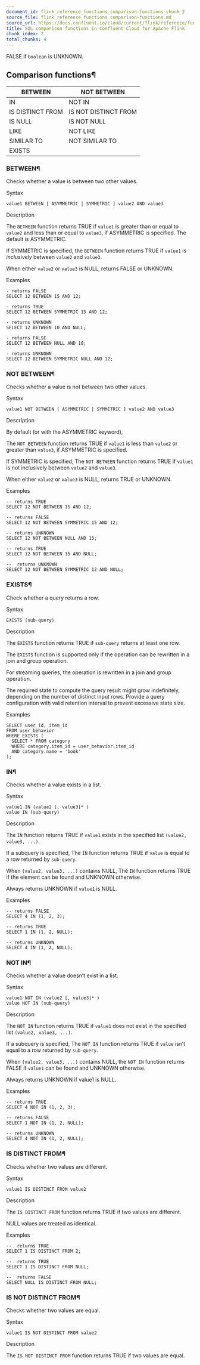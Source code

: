 ```yaml
---
document_id: flink_reference_functions_comparison-functions_chunk_2
source_file: flink_reference_functions_comparison-functions.md
source_url: https://docs.confluent.io/cloud/current/flink/reference/functions/comparison-functions.html
title: SQL comparison functions in Confluent Cloud for Apache Flink
chunk_index: 2
total_chunks: 4
---
```


FALSE if `boolean` is UNKNOWN.

## Comparison functions¶

BETWEEN | NOT BETWEEN
---|---
IN | NOT IN
IS DISTINCT FROM | IS NOT DISTINCT FROM
IS NULL | IS NOT NULL
LIKE | NOT LIKE
SIMILAR TO | NOT SIMILAR TO
EXISTS |

### BETWEEN¶

Checks whether a value is between two other values.

Syntax

    value1 BETWEEN [ ASYMMETRIC | SYMMETRIC ] value2 AND value3

Description

The `BETWEEN` function returns TRUE if `value1` is greater than or equal to `value2` and less than or equal to `value3`, if ASYMMETRIC is specified. The default is ASYMMETRIC.

If SYMMETRIC is specified, the `BETWEEN` function returns TRUE if `value1` is _inclusively_ between `value2` and `value3`.

When either `value2` or `value3` is NULL, returns FALSE or UNKNOWN.

Examples

    - returns FALSE
    SELECT 12 BETWEEN 15 AND 12;

    - returns TRUE
    SELECT 12 BETWEEN SYMMETRIC 15 AND 12;

    - returns UNKNOWN
    SELECT 12 BETWEEN 10 AND NULL;

    - returns FALSE
    SELECT 12 BETWEEN NULL AND 10;

    - returns UNKNOWN
    SELECT 12 BETWEEN SYMMETRIC NULL AND 12;

### NOT BETWEEN¶

Checks whether a value is not between two other values.

Syntax

    value1 NOT BETWEEN [ ASYMMETRIC | SYMMETRIC ] value2 AND value3

Description

By default (or with the ASYMMETRIC keyword),

The `NOT BETWEEN` function returns TRUE if `value1` is less than `value2` or greater than `value3`, if ASYMMETRIC is specified.

If SYMMETRIC is specified, The `NOT BETWEEN` function returns TRUE if `value1` is not inclusively between `value2` and `value3`.

When either `value2` or `value3` is NULL, returns TRUE or UNKNOWN.

Examples

    -- returns TRUE
    SELECT 12 NOT BETWEEN 15 AND 12;

    -- returns FALSE
    SELECT 12 NOT BETWEEN SYMMETRIC 15 AND 12;

    -- returns UNKNOWN
    SELECT 12 NOT BETWEEN NULL AND 15;

    -- returns TRUE
    SELECT 12 NOT BETWEEN 15 AND NULL;

    --  returns UNKNOWN
    SELECT 12 NOT BETWEEN SYMMETRIC 12 AND NULL;

### EXISTS¶

Check whether a query returns a row.

Syntax

    EXISTS (sub-query)

Description

The `EXISTS` function returns TRUE if `sub-query` returns at least one row.

The `EXISTS` function is supported only if the operation can be rewritten in a join and group operation.

For streaming queries, the operation is rewritten in a join and group operation.

The required state to compute the query result might grow indefinitely, depending on the number of distinct input rows. Provide a query configuration with valid retention interval to prevent excessive state size.

Examples

    SELECT user_id, item_id
    FROM user_behavior
    WHERE EXISTS (
      SELECT * FROM category
      WHERE category.item_id = user_behavior.item_id
      AND category.name = 'book'
    );

### IN¶

Checks whether a value exists in a list.

Syntax

    value1 IN (value2 [, value3]* )
    value IN (sub-query)

Description

The `IN` function returns TRUE if `value1` exists in the specified list `(value2, value3, ...)`.

If a subquery is specified, The `IN` function returns TRUE if `value` is equal to a row returned by `sub-query`.

When `(value2, value3, ...)` contains NULL, The `IN` function returns TRUE if the element can be found and UNKNOWN otherwise.

Always returns UNKNOWN if `value1` is NULL.

Examples

    -- returns FALSE
    SELECT 4 IN (1, 2, 3);

    -- returns TRUE
    SELECT 1 IN (1, 2, NULL);

    -- returns UNKNOWN
    SELECT 4 IN (1, 2, NULL);

### NOT IN¶

Checks whether a value doesn’t exist in a list.

Syntax

    value1 NOT IN (value2 [, value3]* )
    value NOT IN (sub-query)

Description

The `NOT IN` function returns TRUE if `value1` does not exist in the specified list `(value2, value3, ...)`.

If a subquery is specified, The `NOT IN` function returns TRUE if `value` isn’t equal to a row returned by `sub-query`.

When `(value2, value3, ...)` contains NULL, the `NOT IN` function returns FALSE if `value1` can be found and UNKNOWN otherwise.

Always returns UNKNOWN if value1 is NULL.

Examples

    -- returns TRUE
    SELECT 4 NOT IN (1, 2, 3);

    -- returns FALSE
    SELECT 1 NOT IN (1, 2, NULL);

    -- returns UNKNOWN
    SELECT 4 NOT IN (1, 2, NULL);

### IS DISTINCT FROM¶

Checks whether two values are different.

Syntax

    value1 IS DISTINCT FROM value2

Description

The `IS DISTINCT FROM` function returns TRUE if two values are different.

NULL values are treated as identical.

Examples

    --  returns TRUE
    SELECT 1 IS DISTINCT FROM 2;

    --  returns TRUE
    SELECT 1 IS DISTINCT FROM NULL;

    --  returns FALSE
    SELECT NULL IS DISTINCT FROM NULL;

### IS NOT DISTINCT FROM¶

Checks whether two values are equal.

Syntax

    value1 IS NOT DISTINCT FROM value2

Description

The `IS NOT DISTINCT FROM` function returns TRUE if two values are equal.

